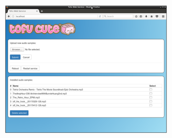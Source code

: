 
![Tofu Webservice screenshot](./images/Tofu-webservice-screenshot.png?raw=true "Tofu Webservice screenshot")
